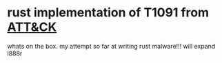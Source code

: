 # rust implementation of T1091 from [ATT&CK](https://attack.mitre.org/techniques/T1091/)

whats on the box. my attempt so far at writing rust malware!!! will expand l888r
